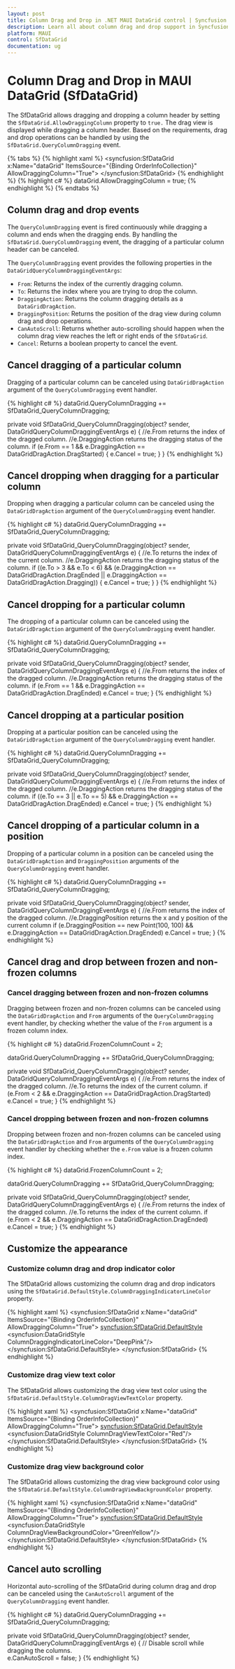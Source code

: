```yaml
---
layout: post
title: Column Drag and Drop in .NET MAUI DataGrid control | Syncfusion
description: Learn all about column drag and drop support in Syncfusion MAUI DataGrid (SfDataGrid) control and more here.
platform: MAUI
control: SfDataGrid
documentation: ug
---
```


# Column Drag and Drop in MAUI DataGrid (SfDataGrid)

The SfDataGrid allows dragging and dropping a column header by setting the `SfDataGrid.AllowDraggingColumn` property to `true.` The drag view is displayed while dragging a column header. Based on the requirements, drag and drop operations can be handled by using the `SfDataGrid.QueryColumnDragging` event.

{% tabs %}
{% highlight xaml %}
    <syncfusion:SfDataGrid x:Name="dataGrid"
                           ItemsSource="{Binding OrderInfoCollection}"
                           AllowDraggingColumn="True">
    </syncfusion:SfDataGrid>
{% endhighlight %}
{% highlight c# %}
 dataGrid.AllowDraggingColumn = true;
{% endhighlight %}
{% endtabs %}

## Column drag and drop events

The `QueryColumnDragging` event is fired continuously while dragging a column and ends when the dragging ends. By handling the `SfDataGrid.QueryColumnDragging` event, the dragging of a particular column header can be canceled.

The `QueryColumnDragging` event provides the following properties in the `DataGridQueryColumnDraggingEventArgs`:

- `From`: Returns the index of the currently dragging column.
- `To`: Returns the index where you are trying to drop the column.
- `DraggingAction`: Returns the column dragging details as a `DataGridDragAction`.
- `DraggingPosition`: Returns the position of the drag view during column drag and drop operations.
- `CanAutoScroll`: Returns whether auto-scrolling should happen when the column drag view reaches the left or right ends of the `SfDataGrid`.
- `Cancel`: Returns a boolean property to cancel the event.

## Cancel dragging of a particular column

Dragging of a particular column can be canceled using `DataGridDragAction` argument of the `QueryColumnDragging` event handler.

{% highlight c# %}
dataGrid.QueryColumnDragging += SfDataGrid_QueryColumnDragging;

private void SfDataGrid_QueryColumnDragging(object? sender, DataGridQueryColumnDraggingEventArgs e)
{
    //e.From returns the index of the dragged column.
    //e.DraggingAction returns the dragging status of the column.
    if (e.From == 1 && e.DraggingAction == DataGridDragAction.DragStarted) 
    {
        e.Cancel = true;
    }
} 
{% endhighlight %}

## Cancel dropping when dragging for a particular column

Dropping when dragging a particular column can be canceled using the `DataGridDragAction` argument of the `QueryColumnDragging` event handler.

{% highlight c# %}
dataGrid.QueryColumnDragging += SfDataGrid_QueryColumnDragging;

private void SfDataGrid_QueryColumnDragging(object? sender, DataGridQueryColumnDraggingEventArgs e)
{
    //e.To returns the index of the current column.
    //e.DraggingAction returns the dragging status of the column.
    if ((e.To > 3 && e.To < 6) &&
    (e.DraggingAction == DataGridDragAction.DragEnded || e.DraggingAction == DataGridDragAction.Dragging))
    {
        e.Cancel = true;
    }
}
{% endhighlight %}

## Cancel dropping for a particular column

The dropping of a particular column can be canceled using the `DataGridDragAction` argument of the `QueryColumnDragging` event handler.

{% highlight c# %}
dataGrid.QueryColumnDragging += SfDataGrid_QueryColumnDragging;

private void SfDataGrid_QueryColumnDragging(object? sender, DataGridQueryColumnDraggingEventArgs e)
{
    //e.From returns the index of the dragged column.
    //e.DraggingAction returns the dragging status of the column.
    if (e.From == 1 && e.DraggingAction == DataGridDragAction.DragEnded)
        e.Cancel = true;
}
{% endhighlight %}

## Cancel dropping at a particular position

Dropping at a particular position can be canceled using the `DataGridDragAction` argument of the `QueryColumnDragging` event handler.

{% highlight c# %}
dataGrid.QueryColumnDragging += SfDataGrid_QueryColumnDragging;

private void SfDataGrid_QueryColumnDragging(object? sender, DataGridQueryColumnDraggingEventArgs e)
{
    //e.From returns the index of the dragged column.
    //e.DraggingAction returns the dragging status of the column.
    if ((e.To == 3 || e.To == 5) && e.DraggingAction == DataGridDragAction.DragEnded)
        e.Cancel = true;
}
{% endhighlight %}

## Cancel dropping of a particular column in a position

Dropping of a particular column in a position can be canceled using the `DataGridDragAction` and `DraggingPosition` arguments of the `QueryColumnDragging` event handler.

{% highlight c# %}
dataGrid.QueryColumnDragging += SfDataGrid_QueryColumnDragging;

private void SfDataGrid_QueryColumnDragging(object? sender, DataGridQueryColumnDraggingEventArgs e)
{
    //e.From returns the index of the dragged column.
    //e.DraggingPosition returns the x and y position of the current column
    if (e.DraggingPosition == new Point(100, 100) && e.DraggingAction == DataGridDragAction.DragEnded)
        e.Cancel = true;
}
{% endhighlight %}

## Cancel drag and drop between frozen and non-frozen columns

### Cancel dragging between frozen and non-frozen columns

Dragging between frozen and non-frozen columns can be canceled using the `DataGridDragAction` and `From` arguments of the `QueryColumnDragging` event handler, by checking whether the value of the `From` argument is a frozen column index.

{% highlight c# %}
dataGrid.FrozenColumnCount = 2;

dataGrid.QueryColumnDragging += SfDataGrid_QueryColumnDragging;

private void SfDataGrid_QueryColumnDragging(object? sender, DataGridQueryColumnDraggingEventArgs e)
{
    //e.From returns the index of the dragged column.
    //e.To returns the index of the current column.
    if (e.From < 2 && e.DraggingAction == DataGridDragAction.DragStarted)
        e.Cancel = true;
}
{% endhighlight %}

### Cancel dropping between frozen and non-frozen columns

Dropping between frozen and non-frozen columns can be canceled using the `DataGridDragAction` and `From` arguments of the `QueryColumnDragging` event handler by checking whether the `e.From` value is a frozen column index.

{% highlight c# %}
dataGrid.FrozenColumnCount = 2;

dataGrid.QueryColumnDragging += SfDataGrid_QueryColumnDragging;

private void SfDataGrid_QueryColumnDragging(object? sender, DataGridQueryColumnDraggingEventArgs e)
{
    //e.From returns the index of the dragged column.
    //e.To returns the index of the current column.
    if (e.From < 2 && e.DraggingAction == DataGridDragAction.DragEnded)
        e.Cancel = true;
}
{% endhighlight %}

## Customize the appearance

### Customize column drag and drop indicator color

The SfDataGrid allows customizing the column drag and drop indicators using the `SfDataGrid.DefaultStyle.ColumnDraggingIndicatorLineColor` property.

{% highlight xaml %}
    <syncfusion:SfDataGrid x:Name="dataGrid"
                           ItemsSource="{Binding OrderInfoCollection}"
                           AllowDraggingColumn="True">
        <syncfusion:SfDataGrid.DefaultStyle>
            <syncfusion:DataGridStyle ColumnDraggingIndicatorLineColor="DeepPink"/>
        </syncfusion:SfDataGrid.DefaultStyle>
    </syncfusion:SfDataGrid>
{% endhighlight %}

### Customize drag view text color

The SfDataGrid allows customizing the drag view text color using the `SfDataGrid.DefaultStyle.ColumnDragViewTextColor` property.

{% highlight xaml %}
    <syncfusion:SfDataGrid x:Name="dataGrid"
                           ItemsSource="{Binding OrderInfoCollection}"
                           AllowDraggingColumn="True">
        <syncfusion:SfDataGrid.DefaultStyle>
            <syncfusion:DataGridStyle ColumnDragViewTextColor="Red"/>
        </syncfusion:SfDataGrid.DefaultStyle>
    </syncfusion:SfDataGrid>
{% endhighlight %}

### Customize drag view background color

The SfDataGrid allows customizing the drag view background color using the `SfDataGrid.DefaultStyle.ColumnDragViewBackgroundColor` property.

{% highlight xaml %}
    <syncfusion:SfDataGrid x:Name="dataGrid"
                           ItemsSource="{Binding OrderInfoCollection}"
                           AllowDraggingColumn="True">
        <syncfusion:SfDataGrid.DefaultStyle>
            <syncfusion:DataGridStyle ColumnDragViewBackgroundColor="GreenYellow"/>
        </syncfusion:SfDataGrid.DefaultStyle>
    </syncfusion:SfDataGrid>
{% endhighlight %}

## Cancel auto scrolling

Horizontal auto-scrolling of the SfDataGrid during column drag and drop can be canceled using the `CanAutoScroll` argument of the `QueryColumnDragging` event handler.

{% highlight c# %}
dataGrid.QueryColumnDragging += SfDataGrid_QueryColumnDragging;

private void SfDataGrid_QueryColumnDragging(object? sender, DataGridQueryColumnDraggingEventArgs e)
{
    // Disable scroll while dragging the columns.   
    e.CanAutoScroll = false;
}
{% endhighlight %}
